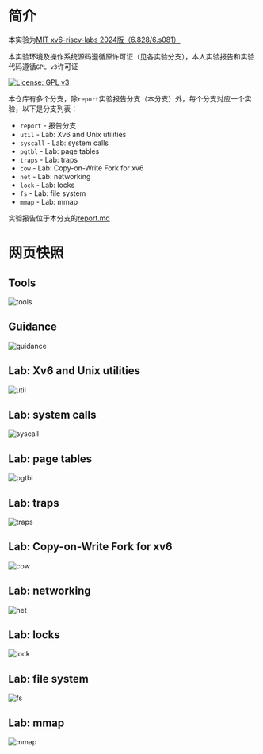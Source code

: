 # 简介  

本实验为[MIT xv6-riscv-labs 2024版（6.828/6.s081）](https://pdos.csail.mit.edu/6.828/2024/)  

本实验环境及操作系统源码遵循原许可证（见各实验分支），本人实验报告和实验代码遵循`GPL v3`许可证  

[![License: GPL v3](https://img.shields.io/badge/License-GPLv3-blue.svg)](https://www.gnu.org/licenses/gpl-3.0)  

本仓库有多个分支，除`report`实验报告分支（本分支）外，每个分支对应一个实验，以下是分支列表：  
  * `report` - 报告分支  
  * `util` - Lab: Xv6 and Unix utilities  
  * `syscall` - Lab: system calls  
  * `pgtbl` - Lab: page tables  
  * `traps` - Lab: traps  
  * `cow` - Lab: Copy-on-Write Fork for xv6  
  * `net` - Lab: networking  
  * `lock` - Lab: locks  
  * `fs` - Lab: file system  
  * `mmap` - Lab: mmap  

实验报告位于本分支的[report.md](./report.md)  

# 网页快照  

## Tools  

![tools](./img/_tools.png)  

## Guidance  

![guidance](./img/_guidance.png)  

## Lab: Xv6 and Unix utilities  

![util](./img/_util.png)  

## Lab: system calls  

![syscall](./img/_syscall.png)  

## Lab: page tables  

![pgtbl](./img/_pgtbl.png)  

## Lab: traps  

![traps](./img/_traps.png)  

## Lab: Copy-on-Write Fork for xv6  

![cow](./img/_cow.png)  

## Lab: networking  

![net](./img/_net.png)  

## Lab: locks  

![lock](./img/_lock.png)  

## Lab: file system  

![fs](./img/_fs.png)  

## Lab: mmap  

![mmap](./img/_mmap.png)  